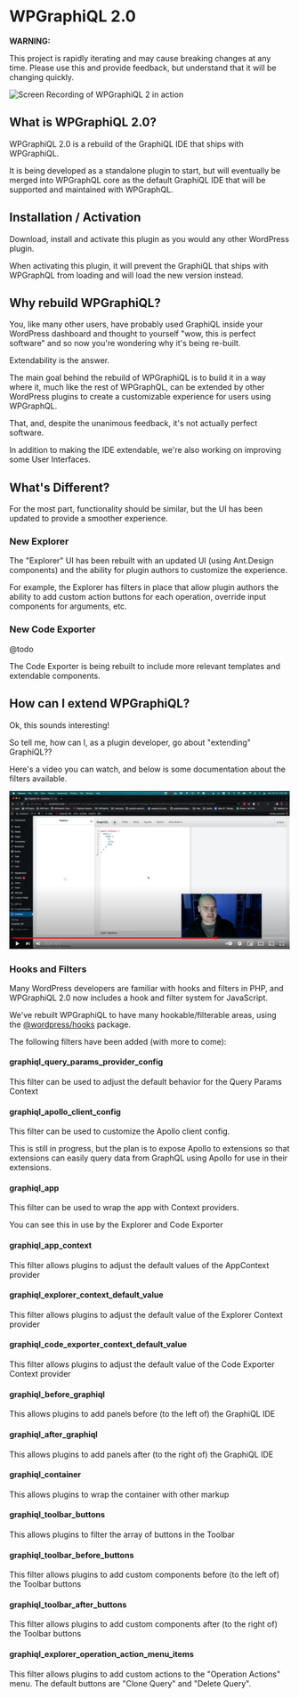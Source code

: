 # WPGraphiQL 2.0

**WARNING:**

This project is rapidly iterating and may cause breaking changes at any time. Please use this and provide feedback, but understand that it will be changing quickly. 

![Screen Recording of WPGraphiQL 2 in action](./img/explorer-screen-recording.gif)

## What is WPGraphiQL 2.0?

WPGraphiQL 2.0 is a rebuild of the GraphiQL IDE that ships with WPGraphiQL. 

It is being developed as a standalone plugin to start, but will eventually be merged into WPGraphQL 
core as the default GraphiQL IDE that will  be supported and maintained with WPGraphQL.

## Installation / Activation

Download, install and activate this plugin as you would any other WordPress plugin. 

When activating this plugin, it will prevent the GraphiQL that ships with WPGraphQL from
loading and will load the new version instead.

## Why rebuild WPGraphiQL?

You, like many other users, have probably used GraphiQL inside your WordPress dashboard
and thought to yourself "wow, this is perfect software" and so now you're wondering why it's being 
re-built. 

Extendability is the answer.

The main goal behind the rebuild of WPGraphiQL is to build it in a way where it, much like the 
rest of WPGraphQL, can be extended by other WordPress plugins to create a customizable experience 
for users using WPGraphQL. 

That, and, despite the unanimous feedback, it's not actually perfect software.

In addition to making the IDE extendable, we're also working on improving some User Interfaces.

## What's Different?

For the most part, functionality should be similar, but the UI has been updated to provide a smoother 
experience.

### New Explorer

The "Explorer" UI has been rebuilt with an updated UI (using Ant.Design components) and the ability 
for plugin authors to customize the experience. 

For example, the Explorer has filters in place that allow plugin authors the ability to add custom
action buttons for each operation, override input components for arguments, etc.

### New Code Exporter

@todo

The Code Exporter is being rebuilt to include more relevant templates and extendable components.

## How can I extend WPGraphiQL?

Ok, this sounds interesting! 

So tell me, how can I, as a plugin developer, go about "extending" GraphiQL??

Here's a video you can watch, and below is some documentation about the filters available. 

[![Video showing how to build a WPGraphiQL extension](./img/extension-tutorial-video-screenshot.png)](https://www.youtube.com/watch?v=e2l35zAT4JQ)


### Hooks and Filters
Many WordPress developers are familiar with hooks and filters in PHP, and WPGraphiQL 2.0 now includes
a hook and filter system for JavaScript.

We've rebuilt WPGraphiQL to have many hookable/filterable areas, using 
the [@wordpress/hooks](https://www.npmjs.com/package/@wordpress/hooks) package. 

The following filters have been added (with more to come):

#### graphiql_query_params_provider_config

This filter can be used to adjust the default behavior for the Query Params Context

#### graphiql_apollo_client_config

This filter can be used to customize the Apollo client config. 

This is still in progress, but the plan is to expose Apollo to extensions so that
extensions can easily query data from GraphQL using Apollo for use in their extensions.

#### graphiql_app

This filter can be used to wrap the app with Context providers. 

You can see this in use by the Explorer and Code Exporter

#### graphiql_app_context

This filter allows plugins to adjust the default values of the AppContext provider

#### graphiql_explorer_context_default_value

This filter allows plugins to adjust the default value of the Explorer Context provider

#### graphiql_code_exporter_context_default_value

This filter allows plugins to adjust the default value of the Code Exporter Context provider

#### graphiql_before_graphiql

This allows plugins to add panels before (to the left of) the GraphiQL IDE

#### graphiql_after_graphiql

This allows plugins to add panels after (to the right of) the GraphiQL IDE

#### graphiql_container

This allows plugins to wrap the container with other markup

#### graphiql_toolbar_buttons

This allows plugins to filter the array of buttons in the Toolbar

#### graphiql_toolbar_before_buttons

This filter allows plugins to add custom components before (to the left of) the Toolbar buttons

#### graphiql_toolbar_after_buttons

This filter allows plugins to add custom components after (to the right of) the Toolbar buttons

#### graphiql_explorer_operation_action_menu_items

This filter allows plugins to add custom actions to the "Operation Actions" menu. 
The default buttons are "Clone Query" and "Delete Query".
